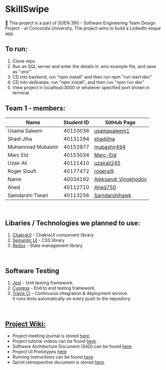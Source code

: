 # SkillSwipe
🚀
This project is a part of SOEN 390 - Software Engineering Team Design Project - at Concordia University. The project aims to build a LinkedIn esque app.
<br />

## To run:
1. Clone repo
2. Run an SQL server and enter the details in .env-example file, and save as ".env" 
3. CD into backend, run "npm install" and then run npm "run start:dev"
4. CD into skillswipe, run "npm install", and then run "npm run dev"
5. View project in localhost:3000 or whatever specified port shown in terminal 

## Team 1 - members:

| Name              | Student ID | GitHub Page                                       |
| ----------------- | ---------- | ------------------------------------------------- |
| Usama Saleem      | 40110036   | [usamasaleem1](https://github.com/usamasaleem1)   |
| Shadi Jiha        | 40131284   | [shadijiha](https://github.com/shadijiha)         |
| Muhammad Mubashir | 40152977   | [mubashir494](https://github.com/mubashir494)     |
| Marc EId          | 40153034   | [Marc-Eid](https://github.com/Marc-Eid)           |
| Uzair Ali         | 40111410   | [uzairali245](https://github.com/uzairali245)     |
| Roger Sioufi      | 40177472   | [rogersi9](https://github.com/rogersi9)           |
| Name              | 40034162   | [Aleksandr Vinokhodov](https://github.com/daxsis) |
| Ahed              | 40112710   | [Ahed750](https://github.com/Ahed752)             |
| Samdarshi Tiwari  | 40113256   | [Samdarshihawk](https://github.com/samdarshihawk) |

<br />

## Libaries / Technologies we planned to use:

1. [ChakraUI](https://chakra-ui.com/) - ChakraUI component library
2. [Semantic UI](https://semantic-ui.com/) - CSS library
3. [Redux](https://redux.js.org/) - State management library

<br />

## Software Testing

1. [Jest](https://jestjs.io/) - Unit testing framework.
2. [Cypress](https://www.cypress.io/) - End to end testing framework.
3. [Travis CI](https://travis-ci.org/) - Continuous integration & deployment service. <br />
   It runs tests automatically on every push to the repository.

<br />

## [Project Wiki:](<[https://github.com/](https://github.com/shadijiha/soen390-project/wiki)>)

- Project meeting journal is stored [here](https://github.com/).
- Project tutorial videos can be found [here](https://github.com/).
- Software Architecture Document (SAD) can be found [here](https://github.com/).
- Project UI Prototypes [here](https://github.com/)
- Running instructions can be found [here](https://github.com/).
- Sprint retrospective document is stored [here](https://github.com/).

